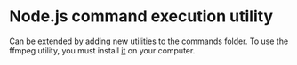 # Node.js command execution utility

Can be extended by adding new utilities to the commands folder.
To use the ffmpeg utility, you must install [it](https://ffmpeg.org/) on your computer.
